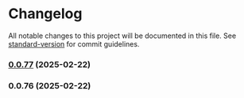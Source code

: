 # Changelog

All notable changes to this project will be documented in this file. See [standard-version](https://github.com/conventional-changelog/standard-version) for commit guidelines.

### [0.0.77](https://github.com/Devlander-Software/utils/compare/v0.0.76...v0.0.77) (2025-02-22)

### 0.0.76 (2025-02-22)
